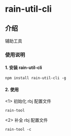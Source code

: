 # rain-util-cli

## 介绍

辅助工具

### 使用说明

#### 1. 安装 rain-util-cli

```shell
npm install rain-util-cli -g
```

#### 2. 使用

<1> 初始化 rbj 配置文件

```shell
rain-tool
```

<2> 补全 rbj 配置文件

```shell
rain-tool -c
```
